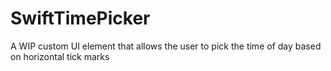 # SwiftTimePicker
A WIP custom UI element that allows the user to pick the time of day based on horizontal tick marks
